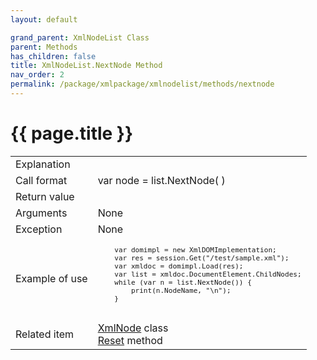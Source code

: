 ```yaml
---
layout: default

grand_parent: XmlNodeList Class
parent: Methods
has_children: false
title: XmlNodeList.NextNode Method
nav_order: 2
permalink: /package/xmlpackage/xmlnodelist/methods/nextnode
---
```

# {{ page.title }}

<table>
  <tr>
    <td>Explanation</td>
    <td colspan="2"></td>
  </tr>
  <tr>
    <td>Call format</td>
    <td colspan="2">var node = list.NextNode( )</td>
  </tr>
  <tr>
    <td>Return value</td>
    <td colspan="2"></td>
  </tr>  
  <tr>
    <td>Arguments</td>
    <td colspan="2">None</td>
  </tr>
  <tr>
    <td>Exception</td>
    <td colspan="2">None</td>
  </tr>
  <tr>
    <td>Example of use</td>
    <td colspan="2"><code><pre>
    var domimpl = new XmlDOMImplementation;
    var res = session.Get("/test/sample.xml");
    var xmldoc = domimpl.Load(res);
    var list = xmldoc.DocumentElement.ChildNodes;
    while (var n = list.NextNode()) {
        print(n.NodeName, "\n");
    }
    </pre></code></td>
  </tr>
  <tr>
    <td>Related item</td>
    <td colspan="2"><a href="/package/xmlpackage/xmlnode">XmlNode</a> class<br><a href="/package/xmlpackage/xmlnodelist/methods/reset">Reset</a> method</td>
  </tr>
</table>



